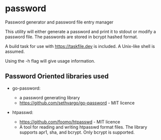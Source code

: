 # password

Password generator and password file entry manager

This utility will either generate a password and print it to stdout or modify a
password file. The passwords are stored in bcrypt hashed format.

A build task for use with https://taskfile.dev is included. A Unix-like shell is
assumed.

Using the -h flag will give usage information.

## Password Oriented libraries used

-  go-password:
   - a password generating library
   - https://github.com/sethvargo/go-password - MIT licence

- htpasswd:
  - https://github.com/foomo/htpasswd - MIT licence
  - A tool for reading and writing htpasswd format files. The library supports
    apr1, sha, and bcrypt. Only bcrypt is supported.

